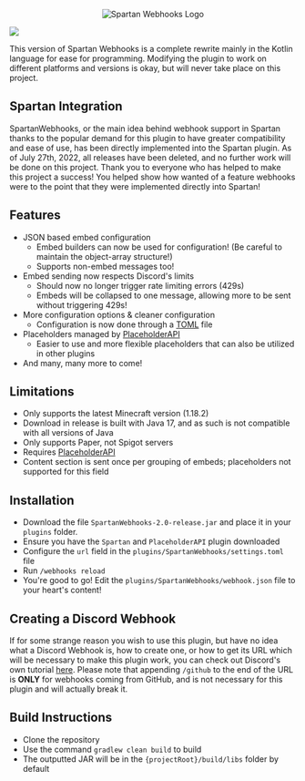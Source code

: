 <p align="center"><img src="https://i.imgur.com/8TGWdvP.png" alt="Spartan Webhooks Logo"/></p>  

[![](https://img.shields.io/github/downloads/bobby29831/SpartanWebhooks/total?color=blue&style=for-the-badge)](https://github.com/bobby29831/SpartanWebhooks/releases)

This version of Spartan Webhooks is a complete rewrite
mainly in the Kotlin language for ease for programming.
Modifying the plugin to work on different platforms and versions
is okay, but will never take place on this project.  

## Spartan Integration
SpartanWebhooks, or the main idea behind webhook support in Spartan
thanks to the popular demand for this plugin to have greater compatibility
and ease of use, has been directly implemented into the Spartan plugin.
As of July 27th, 2022, all releases have been deleted, and no further
work will be done on this project. Thank you to everyone who has helped
to make this project a success! You helped show how wanted of a feature
webhooks were to the point that they were implemented directly into Spartan!

## Features
* JSON based embed configuration
    * Embed builders can now be used for configuration! (Be careful to maintain the object-array structure!)
    * Supports non-embed messages too!
* Embed sending now respects Discord's limits
    * Should now no longer trigger rate limiting errors (429s)
    * Embeds will be collapsed to one message, allowing more to be sent without triggering 429s!
* More configuration options & cleaner configuration
    * Configuration is now done through a [TOML](https://toml.io/) file
* Placeholders managed by [PlaceholderAPI](https://github.com/PlaceholderAPI/PlaceholderAPI)
    * Easier to use and more flexible placeholders that can also be utilized in other plugins
* And many, many more to come!
  
## Limitations
- Only supports the latest Minecraft version (1.18.2)
- Download in release is built with Java 17, and as such is not compatible with all versions of Java
- Only supports Paper, not Spigot servers
- Requires [PlaceholderAPI](https://github.com/PlaceholderAPI/PlaceholderAPI)
- Content section is sent once per grouping of embeds; placeholders not supported for this field

## Installation
- Download the file `SpartanWebhooks-2.0-release.jar` and place it in your `plugins` folder.
- Ensure you have the `Spartan` and `PlaceholderAPI` plugin downloaded
- Configure the `url` field in the `plugins/SpartanWebhooks/settings.toml` file
- Run `/webhooks reload`
- You're good to go! Edit the `plugins/SpartanWebhooks/webhook.json` file to your heart's content!  

## Creating a Discord Webhook
If for some strange reason you wish to use this plugin, but have no idea what a Discord Webhook is, how to create
one, or how to get its URL which will be necessary to make this plugin work, you can check out Discord's own
tutorial [here](https://support.discord.com/hc/en-us/articles/228383668-Intro-to-Webhooks). Please note that
appending `/github` to the end of the URL is **ONLY** for webhooks coming from GitHub, and is not necessary
for this plugin and will actually break it.

## Build Instructions
- Clone the repository
- Use the command `gradlew clean build` to build
- The outputted JAR will be in the `{projectRoot}/build/libs` folder by default
